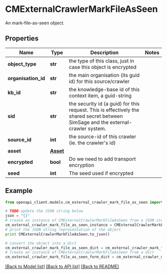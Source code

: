 # CMExternalCrawlerMarkFileAsSeen

An mark-file-as-seen object.

## Properties
Name | Type | Description | Notes
------------ | ------------- | ------------- | -------------
**object_type** | **str** | the type of this class, just in case this object is encrypted | 
**organisation_id** | **str** | the main organisation (its guid id) for this source/crawler | 
**kb_id** | **str** | the knowledge-base id of this context item, a guid-string | 
**sid** | **str** | the security id (a guid) for this request.  This is effectively the shared secret between SimSage and the external-crawler system. | 
**source_id** | **int** | the source-id of this crawler (ie. the crawler&#39;s id) | 
**asset** | [**Asset**](Asset.md) |  | 
**encrypted** | **bool** | Do we need to add transport encryption | 
**seed** | **int** | The seed used if encrypted | 

## Example

```python
from openapi_client.models.cm_external_crawler_mark_file_as_seen import CMExternalCrawlerMarkFileAsSeen

# TODO update the JSON string below
json = "{}"
# create an instance of CMExternalCrawlerMarkFileAsSeen from a JSON string
cm_external_crawler_mark_file_as_seen_instance = CMExternalCrawlerMarkFileAsSeen.from_json(json)
# print the JSON string representation of the object
print CMExternalCrawlerMarkFileAsSeen.to_json()

# convert the object into a dict
cm_external_crawler_mark_file_as_seen_dict = cm_external_crawler_mark_file_as_seen_instance.to_dict()
# create an instance of CMExternalCrawlerMarkFileAsSeen from a dict
cm_external_crawler_mark_file_as_seen_form_dict = cm_external_crawler_mark_file_as_seen.from_dict(cm_external_crawler_mark_file_as_seen_dict)
```
[[Back to Model list]](../README.md#documentation-for-models) [[Back to API list]](../README.md#documentation-for-api-endpoints) [[Back to README]](../README.md)


